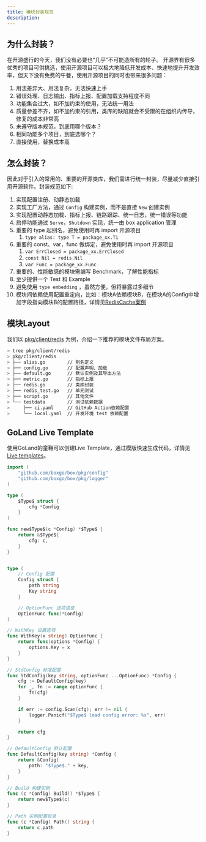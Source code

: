 ```yaml
---
title: 模块封装规范
description:
---
```


## 为什么封装？
在开源盛行的今天，我们没有必要也“几乎”不可能造所有的轮子。
开源界有很多优秀的项目可供挑选，使用开源项目可以极大地降低开发成本、快速地提升开发效率，但天下没有免费的午餐，使用开源项目的同时也带来很多问题：

1. 用法差异大、用法复杂，无法快速上手
2. 错误处理、日志输出、指标上报、配置加载支持程度不同
3. 功能集合过大，如不加约束的使用，无法统一用法
4. 质量参差不齐，如不加约束的引用，类库的缺陷就会不受限的在组织内传导，修复的成本非常高
5. 未遵守版本规范，到底用哪个版本？
6. 相同功能多个项目，到底选哪个？
7. 直接使用，替换成本高

## 怎么封装？
因此对于引入的常用的、重要的开源类库，我们需进行统一封装，尽量减少直接引用开源软件。封装规范如下:

1. 实现配置注册、动静态加载
2. 实现工厂方法，通过 `Config` 构建实例，而不是直接 `New` 创建实例
3. 实现配置动静态加载、指标上报、链路跟踪、统一日志，统一错误等功能
4. 启停功能通过 `Serve`，`Shutdown` 实现，统一由 box application 管理
5. 重要的 type 起别名，避免使用时再 import 开源项目
   1. `type alias: type T = package_xx.T1`
6. 重要的 const、var，func 做绑定，避免使用时再 import 开源项目
   1. `var ErrClosed = package_xx.ErrClosed`
   2. `const Nil = redis.Nil`
   3. `var Func = package_xx.Func`
7. 重要的、性能敏感的模块需编写 Benchmark，了解性能指标
8. 至少提供一个 Test 和 Example
9. 避免使用 `type embedding` ，虽然方便，但将暴露过多细节
10. 模块间依赖使用配置重定向，比如：模块A依赖模块B，在模块A的Config中增加字段指向模块B的配置路径，详情见[RedisCache案例](https://github.com/boxgo/box/blob/next/pkg/cache/rediscache/config.go#L13)

## 模块Layout

我们以 [pkg/client/redis](https://github.com/boxgo/box/tree/next/pkg/client/redis) 为例，介绍一下推荐的模块文件布局方案。

```sh
> tree pkg/client/redis
> pkg/client/redis
> ├── alias.go        // 别名定义
> ├── config.go       // 配置声明、加载
> ├── default.go      // 默认实例及其导出方法
> ├── metric.go       // 指标上报
> ├── redis.go        // 类库封装
> ├── redis_test.go   // 单元测试
> ├── script.go       // 其他文件
> └── testdata        // 测试依赖数据
>     ├── ci.yaml     // GitHub Action依赖配置
>     └── local.yaml  // 开发环境 test 依赖配置
```

## GoLand Live Template
使用GoLand的童鞋可以创建Live Template，通过模版快速生成代码，详情见[Live templates](https://www.jetbrains.com/help/go/using-live-templates.html)。

```go
import (
	"github.com/boxgo/box/pkg/config"
	"github.com/boxgo/box/pkg/logger"
)

type (
	$Type$ struct {
		cfg *Config
	}
)

func new$Type$(c *Config) *$Type$ {
	return &$Type${
		cfg: c,
	}
}


type (
	// Config 配置
	Config struct {
		path string
		Key string
	}

	// OptionFunc 选项信息
	OptionFunc func(*Config)
)

// WithKey 设置选项
func WithKey(x string) OptionFunc {
	return func(options *Config) {
		options.Key = x
	}
}

// StdConfig 标准配置
func StdConfig(key string, optionFunc ...OptionFunc) *Config {
	cfg := DefaultConfig(key)
	for _, fn := range optionFunc {
		fn(cfg)
	}

	if err := config.Scan(cfg); err != nil {
		logger.Panicf("$Type$ load config error: %s", err)
	}

	return cfg
}

// DefaultConfig 默认配置
func DefaultConfig(key string) *Config {
	return &Config{
		path: "$Type$." + key,
	}
}

// Build 构建实例
func (c *Config) Build() *$Type$ {
	return new$Type$(c)
}

// Path 实例配置目录
func (c *Config) Path() string {
	return c.path
}
```
